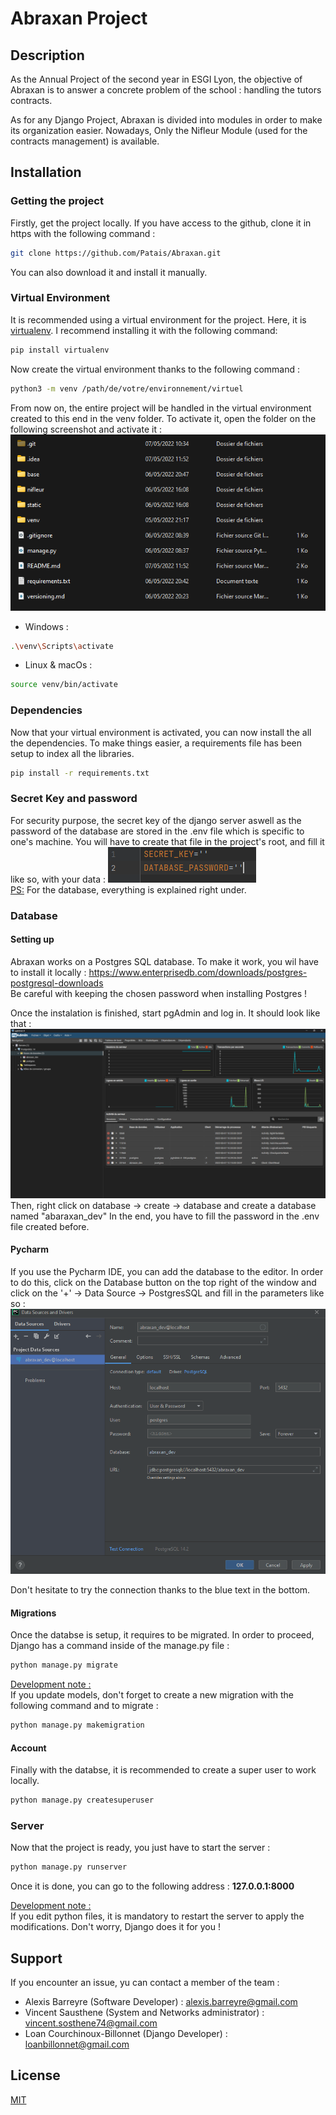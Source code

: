 # Abraxan Project

## Description
As the Annual Project of the second year in ESGI Lyon, the objective of Abraxan is to answer a concrete problem of the 
school :  handling the tutors contracts. <br>

As for any Django Project, Abraxan is divided into modules in order to make its organization easier. Nowadays, Only the 
Nifleur Module (used for the contracts management) is available.

## Installation
### Getting the project
Firstly, get the project locally. If you have access to the github, clone it in https with the following command :
```bash
git clone https://github.com/Patais/Abraxan.git
```
You can also download it and install it manually.

### Virtual Environment
It is recommended using a virtual environment for the project. Here, it is <u>virtualenv</u>. I 
recommend installing it with the following command:
```bash
pip install virtualenv
```
Now create the virtual environment thanks to the following command :
```bash
python3 -m venv /path/de/votre/environnement/virtuel 
```
From now on, the entire project will be handled in the virtual environment created to this end in the venv folder.
To activate it, open the folder on the following screenshot and activate it :
![img.png](static/images/readme/img.png)

- Windows :
```bash
.\venv\Scripts\activate
```

- Linux & macOs :
```bash
source venv/bin/activate
```

### Dependencies
Now that your virtual environment is activated, you can now install the all the dependencies. To make things easier, a 
requirements file has been setup to index all the libraries. 

```bash
pip install -r requirements.txt
```

### Secret Key and password
For security purpose, the secret key of the django server aswell as the password of the database are stored in the 
.env file which is  specific to one's machine. You will have to create that file in the project's root, and fill it 
like so, with your data :
![img.png](static/images/readme/img_1.png)
<br>
<u>PS:</u> For the database, everything is explained right under.

### Database
#### Setting up
Abraxan works on a Postgres SQL database. To make it work, you wil have to install it locally :
https://www.enterprisedb.com/downloads/postgres-postgresql-downloads
<br>
Be careful with keeping the chosen password when installing Postgres !

Once the instalation is finished, start pgAdmin and log in. It should look like that :
![img_3.png](static/images/readme/img_3.png)
Then, right click on database -> create -> database and create a database named "abaraxan_dev"
In the end, you have to fill the password in the .env file created before.

#### Pycharm
If you use the Pycharm IDE, you can add the database to the editor. In order to do this, click on the Database button 
on the top right of the window and click on the '+' -> Data Source -> PostgresSQL and fill in the parameters like so :<br>
![img_2.png](static/images/readme/img_2.png)

Don't hesitate to try the connection thanks to the blue text in the bottom.
<br>

#### Migrations
Once the databse is setup, it requires to be migrated. In order to proceed, Django has a command inside 
of the manage.py file :
```bash
python manage.py migrate
```

<u>Development note :</u> <br>
If you update models, don't forget to create a new migration with the following command and to migrate :
```bash
python manage.py makemigration
```

#### Account
Finally with the databse, it is recommended to create a super user to work locally.
```bash
python manage.py createsuperuser
```

### Server
Now that the project is ready, you just have to start the server :
```bash
python manage.py runserver
```
Once it is done, you can go to the following address : <b>127.0.0.1:8000</b>
<br>

<u>Development note :</u> <br>
If you edit python files, it is mandatory to restart the server to apply the modifications. 
Don't worry, Django does it for you !

## Support
If you encounter an issue, yu can contact a member of the team :
- Alexis Barreyre (Software Developer) : alexis.barreyre@gmail.com
- Vincent Sausthene (System and Networks administrator) : vincent.sosthene74@gmail.com
- Loan Courchinoux-Billonnet (Django Developer) : loanbillonnet@gmail.com


## License
[MIT](https://choosealicense.com/licenses/mit/)
